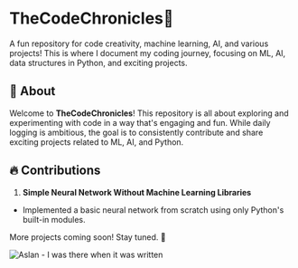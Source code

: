 # TheCodeChronicles🦁
A fun repository for code creativity, machine learning, AI, and various projects! This is where I document my coding journey, focusing on ML, AI, data structures in Python, and exciting projects.

## 📌 About
Welcome to **TheCodeChronicles**! This repository is all about exploring and experimenting with code in a way that's engaging and fun. While daily logging is ambitious, the goal is to consistently contribute and share exciting projects related to ML, AI, and Python.

## 🔥 Contributions
1. **Simple Neural Network Without Machine Learning Libraries**
  - Implemented a basic neural network from scratch using only Python's built-in modules.

More projects coming soon! Stay tuned. 🚀

![Aslan - I was there when it was written](https://media1.tenor.com/m/lhKIPlZoXSoAAAAd/aslan-i-was-there-when-it-was-written.gif)
